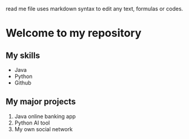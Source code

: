 read me file uses markdown syntax to edit any text, formulas or codes.

# Welcome to my repository

## My skills
 - Java
 - Python
 - Github
   
## My major projects
1. Java online banking app
2. Python AI tool
3. My own social network
